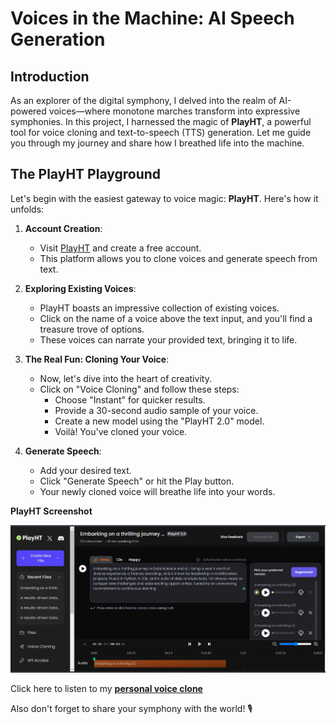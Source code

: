 # Voices in the Machine: AI Speech Generation

## Introduction
As an explorer of the digital symphony, I delved into the realm of AI-powered voices—where monotone marches transform into expressive symphonies. In this project, I harnessed the magic of **PlayHT**, a powerful tool for voice cloning and text-to-speech (TTS) generation. Let me guide you through my journey and share how I breathed life into the machine.

## The PlayHT Playground
Let's begin with the easiest gateway to voice magic: **PlayHT**. Here's how it unfolds:

1. **Account Creation**:
   - Visit [PlayHT](https://play.ht/) and create a free account.
   - This platform allows you to clone voices and generate speech from text.

2. **Exploring Existing Voices**:
   - PlayHT boasts an impressive collection of existing voices.
   - Click on the name of a voice above the text input, and you'll find a treasure trove of options.
   - These voices can narrate your provided text, bringing it to life.

3. **The Real Fun: Cloning Your Voice**:
   - Now, let's dive into the heart of creativity.
   - Click on "Voice Cloning" and follow these steps:
     - Choose "Instant" for quicker results.
     - Provide a 30-second audio sample of your voice.
     - Create a new model using the "PlayHT 2.0" model.
     - Voilà! You've cloned your voice.

4. **Generate Speech**:
   - Add your desired text.
   - Click "Generate Speech" or hit the Play button.
   - Your newly cloned voice will breathe life into your words.

**PlayHT Screenshot**

![PlayHT](https://github.com/Annet-Chebukati/ALX_AppliedAI/blob/master/AI_Speech_Generation/PlayHT_Screenshot.png)

Click here to listen to my [**personal voice clone**](https://drive.google.com/file/d/151nwrh2xgr1nCCHgtP5UAu48zFrMq-Lc/view?usp=sharing)

Also don't forget to share your symphony with the world! 🎙️
